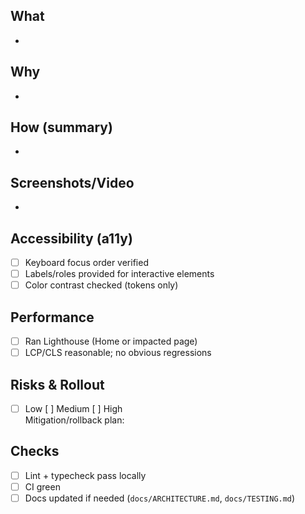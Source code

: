 ## What

-

## Why

-

## How (summary)

-

## Screenshots/Video

-

## Accessibility (a11y)

- [ ] Keyboard focus order verified
- [ ] Labels/roles provided for interactive elements
- [ ] Color contrast checked (tokens only)

## Performance

- [ ] Ran Lighthouse (Home or impacted page)
- [ ] LCP/CLS reasonable; no obvious regressions

## Risks & Rollout

- [ ] Low [ ] Medium [ ] High  
      Mitigation/rollback plan:

## Checks

- [ ] Lint + typecheck pass locally
- [ ] CI green
- [ ] Docs updated if needed (`docs/ARCHITECTURE.md`, `docs/TESTING.md`)
